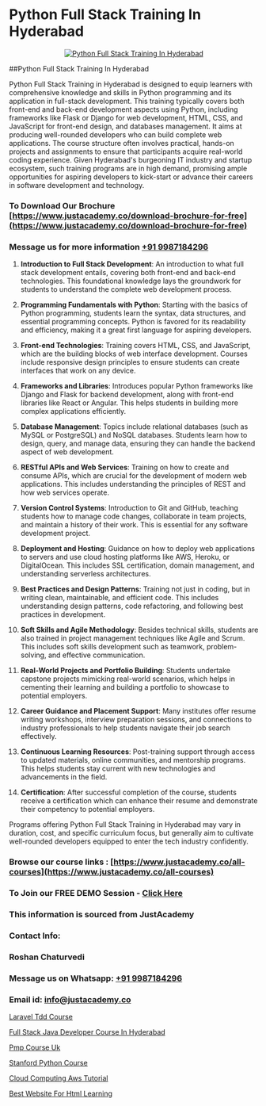 # Python Full Stack Training In Hyderabad

<p align="center">
  <a href="https://justacademy.co/course-detail/python-training">
    <img src="https://justacademy.co/storage2/course_image/1709713400_course_image.webp" alt="Python Full Stack Training In Hyderabad">
  </a>
</p>
##Python Full Stack Training In Hyderabad

Python Full Stack Training in Hyderabad is designed to equip learners with comprehensive knowledge and skills in Python programming and its application in full-stack development. This training typically covers both front-end and back-end development aspects using Python, including frameworks like Flask or Django for web development, HTML, CSS, and JavaScript for front-end design, and databases management. It aims at producing well-rounded developers who can build complete web applications. The course structure often involves practical, hands-on projects and assignments to ensure that participants acquire real-world coding experience. Given Hyderabad's burgeoning IT industry and startup ecosystem, such training programs are in high demand, promising ample opportunities for aspiring developers to kick-start or advance their careers in software development and technology.
### To Download Our Brochure [https://www.justacademy.co/download-brochure-for-free](https://www.justacademy.co/download-brochure-for-free)
### Message us for more information [+91 9987184296](https://api.whatsapp.com/send?phone=919987184296)
1) **Introduction to Full Stack Development**: An introduction to what full stack development entails, covering both front-end and back-end technologies. This foundational knowledge lays the groundwork for students to understand the complete web development process.

2) **Programming Fundamentals with Python**: Starting with the basics of Python programming, students learn the syntax, data structures, and essential programming concepts. Python is favored for its readability and efficiency, making it a great first language for aspiring developers.

3) **Front-end Technologies**: Training covers HTML, CSS, and JavaScript, which are the building blocks of web interface development. Courses include responsive design principles to ensure students can create interfaces that work on any device.

4) **Frameworks and Libraries**: Introduces popular Python frameworks like Django and Flask for backend development, along with front-end libraries like React or Angular. This helps students in building more complex applications efficiently.

5) **Database Management**: Topics include relational databases (such as MySQL or PostgreSQL) and NoSQL databases. Students learn how to design, query, and manage data, ensuring they can handle the backend aspect of web development.

6) **RESTful APIs and Web Services**: Training on how to create and consume APIs, which are crucial for the development of modern web applications. This includes understanding the principles of REST and how web services operate.

7) **Version Control Systems**: Introduction to Git and GitHub, teaching students how to manage code changes, collaborate in team projects, and maintain a history of their work. This is essential for any software development project.

8) **Deployment and Hosting**: Guidance on how to deploy web applications to servers and use cloud hosting platforms like AWS, Heroku, or DigitalOcean. This includes SSL certification, domain management, and understanding serverless architectures.

9) **Best Practices and Design Patterns**: Training not just in coding, but in writing clean, maintainable, and efficient code. This includes understanding design patterns, code refactoring, and following best practices in development.

10) **Soft Skills and Agile Methodology**: Besides technical skills, students are also trained in project management techniques like Agile and Scrum. This includes soft skills development such as teamwork, problem-solving, and effective communication.

11) **Real-World Projects and Portfolio Building**: Students undertake capstone projects mimicking real-world scenarios, which helps in cementing their learning and building a portfolio to showcase to potential employers.

12) **Career Guidance and Placement Support**: Many institutes offer resume writing workshops, interview preparation sessions, and connections to industry professionals to help students navigate their job search effectively.

13) **Continuous Learning Resources**: Post-training support through access to updated materials, online communities, and mentorship programs. This helps students stay current with new technologies and advancements in the field.

14) **Certification**: After successful completion of the course, students receive a certification which can enhance their resume and demonstrate their competency to potential employers.

Programs offering Python Full Stack Training in Hyderabad may vary in duration, cost, and specific curriculum focus, but generally aim to cultivate well-rounded developers equipped to enter the tech industry confidently.

### Browse our course links : [https://www.justacademy.co/all-courses](https://www.justacademy.co/all-courses) 
### To Join our FREE DEMO Session - [Click Here](https://www.justacademy.co/register-for-course-demo)


### This information is sourced from JustAcademy
### Contact Info:
### Roshan Chaturvedi
### Message us on Whatsapp: [+91 9987184296](https://api.whatsapp.com/send?phone=919987184296)
### Email id: [info@justacademy.co](mailto:info@justacademy.co)
                
[Laravel Tdd Course](https://www.linkedin.com/pulse/laravel-tdd-course-justacademy-chandigarh-m92te?trackingId=O2QVUdatrK9a1OBwIXapjw%3D%3D&lipi=urn%3Ali%3Apage%3Ad_flagship3_company_admin%3BXEu5pmfJRhGyaD1FCv74Lw%3D%3D)

[Full Stack Java Developer Course In Hyderabad](https://www.linkedin.com/pulse/full-stack-java-developer-course-hyderabad-justacademy-coimbatore-6khxc/)

[Pmp Course Uk](https://medium.com/@kumarishimmi99/pmp-course-uk-68f884667c06)

[Stanford Python Course](https://medium.com/@shivamja27/stanford-python-course-565603c62127)

[Cloud Computing Aws Tutorial](https://justacademyin.github.io/justacademy/cloud-computing-aws-tutorial)

[Best Website For Html Learning](https://justacademyin.github.io/justacademy/best-website-for-html-learning)

